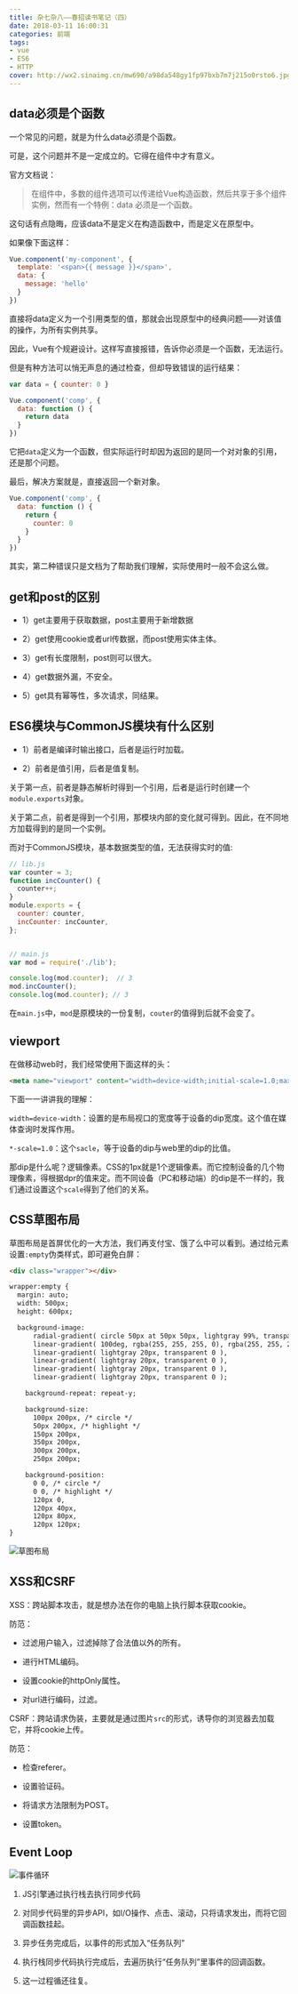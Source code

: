 ```yaml
---
title: 杂七杂八——春招读书笔记（四）
date: 2018-03-11 16:00:31
categories: 前端
tags:
- vue
- ES6
- HTTP
cover: http://wx2.sinaimg.cn/mw690/a98da548gy1fp97bxb7m7j215o0rsto6.jpg
---
```


## data必须是个函数

一个常见的问题，就是为什么data必须是个函数。

可是，这个问题并不是一定成立的。它得在组件中才有意义。

官方文档说：

> 在组件中，多数的组件选项可以传递给Vue构造函数，然后共享于多个组件实例，然而有一个特例：data 必须是一个函数。

这句话有点隐晦，应该data不是定义在构造函数中，而是定义在原型中。

如果像下面这样：

```js
Vue.component('my-component', {
  template: '<span>{{ message }}</span>',
  data: {
    message: 'hello'
  }
})
```

直接将data定义为一个引用类型的值，那就会出现原型中的经典问题——对该值的操作，为所有实例共享。

因此，Vue有个规避设计。这样写直接报错，告诉你必须是一个函数，无法运行。

但是有种方法可以悄无声息的通过检查，但却导致错误的运行结果：

```js
var data = { counter: 0 }

Vue.component('comp', {
  data: function () {
    return data
  }
})
```

它把`data`定义为一个函数，但实际运行时却因为返回的是同一个对对象的引用，还是那个问题。

最后，解决方案就是，直接返回一个新对象。

```js
Vue.component('comp', {
  data: function () {
    return {
      counter: 0
    }
  }
})
```

其实，第二种错误只是文档为了帮助我们理解，实际使用时一般不会这么做。


## get和post的区别

* 1）get主要用于获取数据，post主要用于新增数据

* 2）get使用cookie或者url传数据，而post使用实体主体。

* 3）get有长度限制，post则可以很大。

* 4）get数据外漏，不安全。

* 5）get具有幂等性，多次请求，同结果。


## ES6模块与CommonJS模块有什么区别

* 1）前者是编译时输出接口，后者是运行时加载。

* 2）前者是值引用，后者是值复制。


关于第一点，前者是静态解析时得到一个引用，后者是运行时创建一个`module.exports`对象。

关于第二点，前者是得到一个引用，那模块内部的变化就可得到。因此，在不同地方加载得到的是同一个实例。

而对于CommonJS模块，基本数据类型的值，无法获得实时的值:

```js
// lib.js
var counter = 3;
function incCounter() {
  counter++;
}
module.exports = {
  counter: counter,
  incCounter: incCounter,
};


// main.js
var mod = require('./lib');

console.log(mod.counter);  // 3
mod.incCounter();
console.log(mod.counter); // 3
```

在`main.js`中，`mod`是原模块的一份复制，`couter`的值得到后就不会变了。

## viewport

在做移动web时，我们经常使用下面这样的头：

```HTML
<meta name="viewport" content="width=device-width;initial-scale=1.0;max-scale=1.0;min-scale=1.0;user-scalable=no">
```

下面一一讲讲我的理解：

`width=device-width`：设置的是布局视口的宽度等于设备的dip宽度。这个值在媒体查询时发挥作用。

`*-scale=1.0`：这个`sacle`，等于设备的dip与web里的dip的比值。

那dip是什么呢？逻辑像素。CSS的1px就是1个逻辑像素。而它控制设备的几个物理像素，得根据dpr的值来定。而不同设备（PC和移动端）的dip是不一样的，我们通过设置这个`scale`得到了他们的关系。

## CSS草图布局

草图布局是首屏优化的一大方法，我们再支付宝、饿了么中可以看到。通过给元素设置`:empty`伪类样式，即可避免白屏：

```HTML
<div class="wrapper"></div>

wrapper:empty {
  margin: auto;
  width: 500px;
  height: 600px;

  background-image:
      radial-gradient( circle 50px at 50px 50px, lightgray 99%, transparent 0),
      linear-gradient( 100deg, rgba(255, 255, 255, 0), rgba(255, 255, 255, 0.5) 50%, rgba(255, 255, 255, 0) 80% ),
      linear-gradient( lightgray 20px, transparent 0 ),
      linear-gradient( lightgray 20px, transparent 0 ),
      linear-gradient( lightgray 20px, transparent 0 ),
      linear-gradient( lightgray 20px, transparent 0 );

    background-repeat: repeat-y;

    background-size:
      100px 200px, /* circle */
      50px 200px, /* highlight */
      150px 200px,
      350px 200px,
      300px 200px,
      250px 200px;

    background-position:
      0 0, /* circle */
      0 0, /* highlight */
      120px 0,
      120px 40px,
      120px 80px,
      120px 120px;
}
```

![草图布局](http://wx3.sinaimg.cn/mw690/a98da548gy1fp93843kddj20el07tq2q.jpg)

## XSS和CSRF

XSS：跨站脚本攻击，就是想办法在你的电脑上执行脚本获取cookie。

防范：

* 过滤用户输入，过滤掉除了合法值以外的所有。

* 进行HTML编码。

* 设置cookie的httpOnly属性。

* 对url进行编码，过滤。

CSRF：跨站请求伪装，主要就是通过图片`src`的形式，诱导你的浏览器去加载它，并将cookie上传。

防范：

* 检查referer。

* 设置验证码。

* 将请求方法限制为POST。

* 设置token。

## Event Loop

![事件循环](http://www.ruanyifeng.com/blogimg/asset/2014/bg2014100802.png)

1. JS引擎通过执行栈去执行同步代码

2. 对同步代码里的异步API，如I/O操作、点击、滚动，只将请求发出，而将它回调函数挂起。

3. 异步任务完成后，以事件的形式加入“任务队列”

4. 执行栈同步代码执行完成后，去遍历执行“任务队列”里事件的回调函数。

5. 这一过程循还往复。